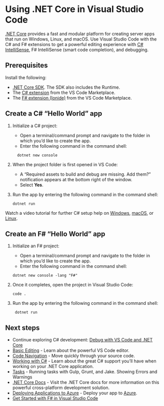 Using .NET Core in Visual Studio Code
=====================================

[.NET Core](https://docs.microsoft.com/dotnet/core) provides a fast and modular platform for creating server apps that run on Windows, Linux, and macOS. Use Visual Studio Code with the C\# and F\# extensions to get a powerful editing experience with [C\# IntelliSense](https://docs.microsoft.com/visualstudio/ide/visual-csharp-intellisense), F\# IntelliSense (smart code completion), and debugging.

Prerequisites
-------------

Install the following:

-   [.NET Core SDK](https://dotnet.microsoft.com/download). The SDK also includes the Runtime.
-   The [C\# extension](https://marketplace.visualstudio.com/items?itemName=ms-dotnettools.csharp) from the VS Code Marketplace.
-   The [F\# extension (Ionide)](https://marketplace.visualstudio.com/items?itemName=Ionide.Ionide-fsharp) from the VS Code Marketplace.

Create a C\# “Hello World” app
------------------------------

1.  Initialize a C\# project:

    -   Open a terminal/command prompt and navigate to the folder in which you’d like to create the app.
    -   Enter the following command in the command shell:

    <!-- -->

          dotnet new console

2.  When the project folder is first opened in VS Code:

    -   A “Required assets to build and debug are missing. Add them?” notification appears at the bottom right of the window.
    -   Select **Yes**.

3.  Run the app by entering the following command in the command shell:

        dotnet run

Watch a video tutorial for further C\# setup help on [Windows](https://channel9.msdn.com/Blogs/dotnet/Get-started-VSCode-Csharp-NET-Core-Windows), [macOS](https://channel9.msdn.com/Blogs/dotnet/Get-started-VSCode-NET-Core-Mac), or [Linux](https://channel9.msdn.com/Blogs/dotnet/Get-started-with-VS-Code-Csharp-dotnet-Core-Ubuntu).

Create an F\# “Hello World” app
-------------------------------

1.  Initialize an F\# project:

    -   Open a terminal/command prompt and navigate to the folder in which you’d like to create the app.
    -   Enter the following command in the command shell:

    <!-- -->

        dotnet new console -lang "F#"

2.  Once it completes, open the project in Visual Studio Code:

        code .

3.  Run the app by entering the following command in the command shell:

         dotnet run

Next steps
----------

-   Continue exploring C\# development: [Debug with VS Code and .NET Core](https://docs.microsoft.com/dotnet/articles/csharp/getting-started/with-visual-studio-code#debug)
-   [Basic Editing](/docs/editor/codebasics.md) - Learn about the powerful VS Code editor.
-   [Code Navigation](/docs/editor/editingevolved.md) - Move quickly through your source code.
-   [Working with C\#](/docs/languages/csharp.md) - Learn about the great C\# support you’ll have when working on your .NET Core application.
-   [Tasks](/docs/editor/tasks.md) - Running tasks with Gulp, Grunt, and Jake. Showing Errors and Warnings
-   [.NET Core Docs](https://docs.microsoft.com/dotnet/core/) - Visit the .NET Core docs for more information on this powerful cross-platform development solution.
-   [Deploying Applications to Azure](/docs/azure/deployment.md) - Deploy your app to [Azure](https://azure.microsoft.com).
-   [Get Started with F\# in Visual Studio Code](https://docs.microsoft.com/dotnet/fsharp/get-started/get-started-vscode)
